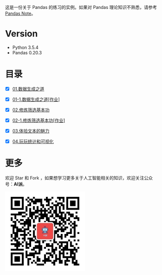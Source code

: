 这是一份关于 Pandas 的练习的实例。如果对 Pandas 理论知识不熟悉，请参考 [Pandas Note](https://github.com/wangwei-tongxue/pandas_note)。

# Version

- Python 3.5.4
- Pandas 0.20.3

# 目录

- [x] [01.数据生成之道](notebook/01-数据生成之道.ipynb)
- [x] [01-1.数据生成之道[作业]](notebook/01-数据生成之道（作业）.ipynb)
- [x] [02.修炼筛选基本功](notebook/02-修炼筛选基本功.ipynb)
- [x] [02-1.修炼筛选基本功[作业]](notebook/02-修炼筛选基本功（作业）.ipynb)
- [x] [03.体验文本的魅力](notebook/03-体验文本的魅力.ipynb)
- [x] [04.玩玩统计和可视化](notebook/04-体验文本的魅力.ipynb)


# 更多

欢迎 Star 和 Fork ，如果想学习更多关于人工智能相关的知识，欢迎关注公众号：**AI派**。

![](image/公众号—AI派.jpg)

